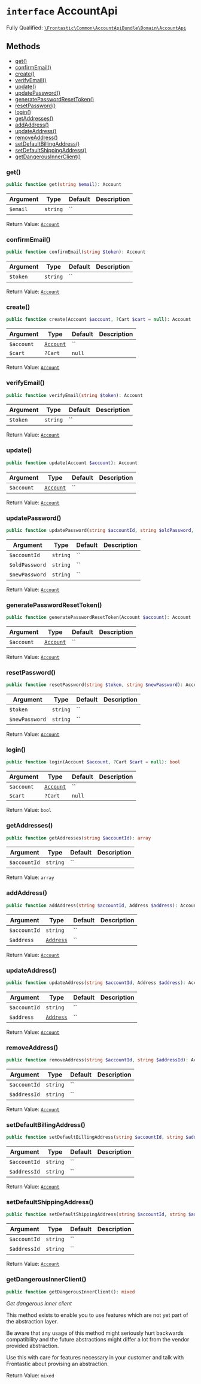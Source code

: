 # `interface`  AccountApi

Fully Qualified: [`\Frontastic\Common\AccountApiBundle\Domain\AccountApi`](../../../../src/php/AccountApiBundle/Domain/AccountApi.php)




## Methods

* [get()](#get)
* [confirmEmail()](#confirmEmail)
* [create()](#create)
* [verifyEmail()](#verifyEmail)
* [update()](#update)
* [updatePassword()](#updatePassword)
* [generatePasswordResetToken()](#generatePasswordResetToken)
* [resetPassword()](#resetPassword)
* [login()](#login)
* [getAddresses()](#getAddresses)
* [addAddress()](#addAddress)
* [updateAddress()](#updateAddress)
* [removeAddress()](#removeAddress)
* [setDefaultBillingAddress()](#setDefaultBillingAddress)
* [setDefaultShippingAddress()](#setDefaultShippingAddress)
* [getDangerousInnerClient()](#getDangerousInnerClient)


### get()


```php
public function get(string $email): Account
```






Argument|Type|Default|Description
--------|----|-------|-----------
`$email`|`string`|``|

Return Value: [`Account`](Account.md)

### confirmEmail()


```php
public function confirmEmail(string $token): Account
```






Argument|Type|Default|Description
--------|----|-------|-----------
`$token`|`string`|``|

Return Value: [`Account`](Account.md)

### create()


```php
public function create(Account $account, ?Cart $cart = null): Account
```






Argument|Type|Default|Description
--------|----|-------|-----------
`$account`|[`Account`](Account.md)|``|
`$cart`|`?Cart`|`null`|

Return Value: [`Account`](Account.md)

### verifyEmail()


```php
public function verifyEmail(string $token): Account
```






Argument|Type|Default|Description
--------|----|-------|-----------
`$token`|`string`|``|

Return Value: [`Account`](Account.md)

### update()


```php
public function update(Account $account): Account
```






Argument|Type|Default|Description
--------|----|-------|-----------
`$account`|[`Account`](Account.md)|``|

Return Value: [`Account`](Account.md)

### updatePassword()


```php
public function updatePassword(string $accountId, string $oldPassword, string $newPassword): Account
```






Argument|Type|Default|Description
--------|----|-------|-----------
`$accountId`|`string`|``|
`$oldPassword`|`string`|``|
`$newPassword`|`string`|``|

Return Value: [`Account`](Account.md)

### generatePasswordResetToken()


```php
public function generatePasswordResetToken(Account $account): Account
```






Argument|Type|Default|Description
--------|----|-------|-----------
`$account`|[`Account`](Account.md)|``|

Return Value: [`Account`](Account.md)

### resetPassword()


```php
public function resetPassword(string $token, string $newPassword): Account
```






Argument|Type|Default|Description
--------|----|-------|-----------
`$token`|`string`|``|
`$newPassword`|`string`|``|

Return Value: [`Account`](Account.md)

### login()


```php
public function login(Account $account, ?Cart $cart = null): bool
```






Argument|Type|Default|Description
--------|----|-------|-----------
`$account`|[`Account`](Account.md)|``|
`$cart`|`?Cart`|`null`|

Return Value: `bool`

### getAddresses()


```php
public function getAddresses(string $accountId): array
```






Argument|Type|Default|Description
--------|----|-------|-----------
`$accountId`|`string`|``|

Return Value: `array`

### addAddress()


```php
public function addAddress(string $accountId, Address $address): Account
```






Argument|Type|Default|Description
--------|----|-------|-----------
`$accountId`|`string`|``|
`$address`|[`Address`](Address.md)|``|

Return Value: [`Account`](Account.md)

### updateAddress()


```php
public function updateAddress(string $accountId, Address $address): Account
```






Argument|Type|Default|Description
--------|----|-------|-----------
`$accountId`|`string`|``|
`$address`|[`Address`](Address.md)|``|

Return Value: [`Account`](Account.md)

### removeAddress()


```php
public function removeAddress(string $accountId, string $addressId): Account
```






Argument|Type|Default|Description
--------|----|-------|-----------
`$accountId`|`string`|``|
`$addressId`|`string`|``|

Return Value: [`Account`](Account.md)

### setDefaultBillingAddress()


```php
public function setDefaultBillingAddress(string $accountId, string $addressId): Account
```






Argument|Type|Default|Description
--------|----|-------|-----------
`$accountId`|`string`|``|
`$addressId`|`string`|``|

Return Value: [`Account`](Account.md)

### setDefaultShippingAddress()


```php
public function setDefaultShippingAddress(string $accountId, string $addressId): Account
```






Argument|Type|Default|Description
--------|----|-------|-----------
`$accountId`|`string`|``|
`$addressId`|`string`|``|

Return Value: [`Account`](Account.md)

### getDangerousInnerClient()


```php
public function getDangerousInnerClient(): mixed
```


*Get *dangerous* inner client*

This method exists to enable you to use features which are not yet part
of the abstraction layer.

Be aware that any usage of this method might seriously hurt backwards
compatibility and the future abstractions might differ a lot from the
vendor provided abstraction.

Use this with care for features necessary in your customer and talk with
Frontastic about provising an abstraction.


Return Value: `mixed`

